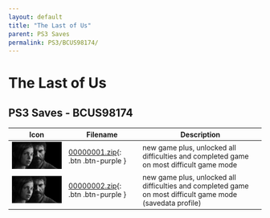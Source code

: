 ```yaml
---
layout: default
title: "The Last of Us"
parent: PS3 Saves
permalink: PS3/BCUS98174/
---
```

# The Last of Us

## PS3 Saves - BCUS98174

| Icon | Filename | Description |
|------|----------|-------------|
| ![The Last of Us](ICON0.PNG) | [00000001.zip](00000001.zip){: .btn .btn-purple } | new game plus, unlocked all difficulties and completed game on most difficult game mode |
| ![The Last of Us](ICON0.PNG) | [00000002.zip](00000002.zip){: .btn .btn-purple } | new game plus, unlocked all difficulties and completed game on most difficult game mode (savedata profile) |
